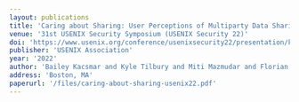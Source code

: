 ```yaml
---
layout: publications
title: 'Caring about Sharing: User Perceptions of Multiparty Data Sharing'
venue: '31st USENIX Security Symposium (USENIX Security 22)'
doi: 'https://www.usenix.org/conference/usenixsecurity22/presentation/kacsmar'
publisher: 'USENIX Association'
year: '2022'
author: 'Bailey Kacsmar and Kyle Tilbury and Miti Mazmudar and Florian Kerschbaum' 
address: 'Boston, MA'
paperurl: '/files/caring-about-sharing-usenix22.pdf' 
---
```

